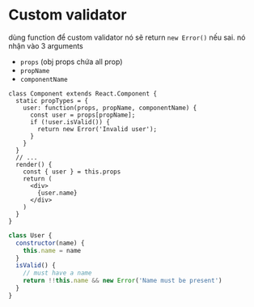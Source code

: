 # Custom validator
dùng function để custom validator nó sẽ return `new Error()` nếu sai. nó nhận vào 3 arguments
- `props` (obj props chứa all prop)
- `propName`
- `componentName`
```jsx{3-8}
class Component extends React.Component {
  static propTypes = {
    user: function(props, propName, componentName) {
      const user = props[propName];
      if (!user.isValid()) {
        return new Error('Invalid user');
      }
    }
  }
  // ...
  render() {
    const { user } = this.props
    return (
      <div>
        {user.name}
      </div>
    )
  }
}
```
```jsx
class User {
  constructor(name) {
    this.name = name
  }
  isValid() {
    // must have a name
    return !!this.name && new Error('Name must be present')
  }
}
```
